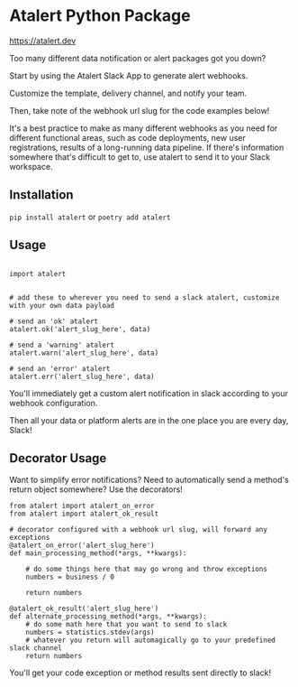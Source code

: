 # Atalert Python Package

https://atalert.dev

Too many different data notification or alert packages got you down?

Start by using the Atalert Slack App to generate alert webhooks.

Customize the template, delivery channel, and notify your team. 

Then, take note of the webhook url slug for the code examples below!

It's a best practice to make as many different webhooks as you need for different functional areas, such as code deployments, new user registrations, results of a long-running data pipeline. If there's information somewhere that's difficult to get to, use atalert to send it to your Slack workspace.

## Installation

`pip install atalert` or `poetry add atalert`

## Usage

```

import atalert


# add these to wherever you need to send a slack atalert, customize with your own data payload

# send an 'ok' atalert
atalert.ok('alert_slug_here', data)

# send a 'warning' atalert
atalert.warn('alert_slug_here', data)

# send an 'error' atalert
atalert.err('alert_slug_here', data)

```

You'll immediately get a custom alert notification in slack according to your webhook configuration. 

Then all your data or platform alerts are in the one place you are every day, Slack!


## Decorator Usage

Want to simplify error notifications? Need to automatically send a method's return object somewhere? Use the decorators!

```
from atalert import atalert_on_error
from atalert import atalert_ok_result

# decorator configured with a webhook url slug, will forward any exceptions
@atalert_on_error('alert_slug_here')
def main_processing_method(*args, **kwargs):

	# do some things here that may go wrong and throw exceptions
	numbers = business / 0

	return numbers

@atalert_ok_result('alert_slug_here')
def alternate_processing_method(*args, **kwargs):
	# do some math here that you want to send to slack
	numbers = statistics.stdev(args)
	# whatever you return will automagically go to your predefined slack channel
	return numbers 

```

You'll get your code exception or method results sent directly to slack!


